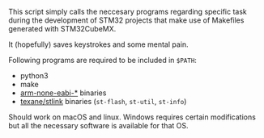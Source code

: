 This script simply calls the neccesary programs
regarding specific task during the development
of STM32 projects that make use of Makefiles
generated with STM32CubeMX.

It (hopefully) saves keystrokes and some mental pain.

Following programs are required to be included in `$PATH`:

* python3
* make
* [arm-none-eabi-\*](https://developer.arm.com/open-source/gnu-toolchain/gnu-rm/downloads) binaries
* [texane/stlink](https://github.com/texane/stlink) binaries (`st-flash`,
`st-util`, `st-info`)

Should work on macOS and linux. Windows requires certain
modifications but all the necessary software is available
for that OS.

